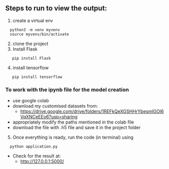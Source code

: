 ## Steps to run to view the output:

1. create a virtual env
```
  python3 -m venv myvenv
  source myvenv/bin/activate
```

2. clone the project
3. Install Flask
```
   pip install Flask
```

4. install tensorflow
```
   pip install tensorflow

```
### To work with the ipynb file for the model creation
  * use google colab
  * download my customised datasets from:
    - https://drive.google.com/drive/folders/1REFkQeXGSHHrYbesmlGOl6VqXNCeEEo6?usp=sharing
  * appropriately modify the paths mentioned in the colab file
  * download the file with .h5 file and save it in the project folder

5. Once everything is ready, run the code (in terminal) using
```
  python application.py
```
  * Check for the result at:
    - http://127.0.0.1:5000/
